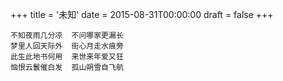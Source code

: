 +++
title = '未知'
date = 2015-08-31T00:00:00
draft = false
+++

<div class="poem">

```
不知夜雨几分凉  不问哪家更漏长
梦里人回天际外  街心月走水痕旁
此生此地书何用  来世来年爱又狂
恼恨云鬟催白发  孤山朔雪自飞航
```

</div>
